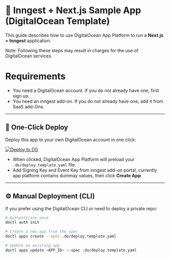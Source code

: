# 🧩 Inngest + Next.js Sample App (DigitalOcean Template)

This guide describes how to use DigitalOcean App Platform to run a **Next.js + Inngest** application.

Note: Following these steps may result in charges for the use of DigitalOcean services.

# Requirements
* You need a DigitalOcean account. If you do not already have one, first sign up.
* You need an inngest add-on. If you do not already have one, add it from SaaS add-Ons. 

---

## 🚀 One-Click Deploy

Deploy this app to your own DigitalOcean account in one click:

[![Deploy to DO](https://www.deploytodo.com/do-btn-blue.svg)](https://cloud.digitalocean.com/apps/new?repo=https://github.com/zasghar26/Inngest-sampleApp/tree/main&spec=.do/deploy.template.yaml)


* When clicked, DigitalOcean App Platform will preload your `.do/deploy.template.yaml` file.  
* Add Signing Key and Event Key from inngest add-on portal, currently app platform contains dummay values, then click **Create App**.

---

## ⚙️ Manual Deployment (CLI)

If you prefer using the DigitalOcean CLI or need to deploy a private repo:

```bash
# Authenticate once
doctl auth init

# Create a new app from the spec
doctl apps create --spec .do/deploy.template.yaml

# Update an existing app
doctl apps update <APP_ID> --spec .do/deploy.template.yaml
